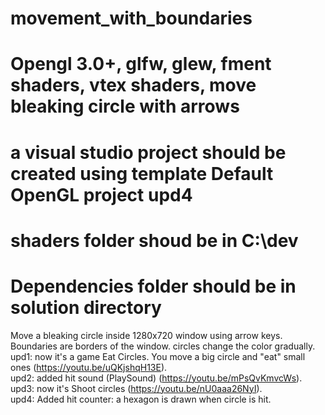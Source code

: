 # movement_with_boundaries
# Opengl 3.0+, glfw, glew, fment shaders, vtex shaders, move bleaking circle with arrows

# a visual studio project should be created using template Default OpenGL project upd4
# shaders folder shoud be in C:\\dev
# Dependencies folder should be in solution directory

  
Move a bleaking circle inside 1280x720 window using arrow keys. Boundaries are borders of the window.
circles change the color gradually.  
upd1: now it's a game Eat Circles. You move a big circle and "eat" small ones (https://youtu.be/uQKjshqH13E).  
upd2: added hit sound (PlaySound) (https://youtu.be/mPsQvKmvcWs).  
upd3: now it's Shoot circles (https://youtu.be/nU0aaa26NyI).  
upd4: Added hit counter: a hexagon is drawn when circle is hit.

